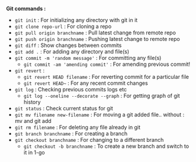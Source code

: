 **Git commands :**

- ```git init``` : For initializing any directory with git in it
- ```git clone repo-url``` : For cloning a repo
- ```git pull origin branchname``` : Pull latest change from remote repo
- ```git push origin branchname``` : Pushing latest change to remote repo
- ```git diff``` : Show changes between commits
- ```git add .``` : For adding any directory and file(s)
- ```git commit -m 'random message'``` : For committing any file(s)
  - ```git commit -am 'amending commit'``` : For amending previous commit!
- ```git revert``` :
  - ```git revert HEAD filename``` : For reverting commit for a particular file
  - ```git revert HEAD~``` : For any recent commit changes
- ```git log``` : Checking previous commits logs etc
  - ```git log --oneline --decorate --graph``` : For getting graph of git history
- ```git status``` : Check current status for git
- ```git mv filename new-filename``` : For moving a git added file.. without : mv and git add
- ```git rm filename``` : For deleting any file already in git
- ```git branch branchname``` : For creating a branch
- ```git checkout branchname``` : For changing to a different branch
  - ```git checkout -b branchname``` : To create a new branch and switch to it in 1-go
